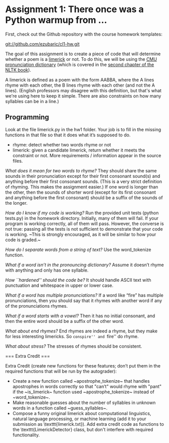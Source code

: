 # Assignment 1: There once was a Python warmup from ...

First, check out the Github repository with the course homework templates:

[git://github.com/ezubaric/cl1-hw.git](git://github.com/ezubaric/cl1-hw.git)

The goal of this assignment is to create a piece of code that will
determine whether a poem is a
[limerick](http://en.wikipedia.org/wiki/Limerick\_(poetry)) or
not.  To do this, we will be using the
[CMU pronunciation dictionary](http://www.speech.cs.cmu.edu/cgi-bin/cmudict) (which is covered in the [second chapter of the NLTK book](http://www.nltk.org/book/ch02.html)).

A limerick is defined as a poem with the form AABBA, where the A lines
rhyme with each other, the B lines rhyme with each other (and not the
A lines).  (English professors may disagree with this definition, but
that's what we're using here to keep it simple.  There are also
constraints on how many syllables can be in a line.)

## Programming

Look at the file limerick.py in the hw1 folder.  Your job is to fill
in the missing functions in that file so that it does what it’s
supposed to do.
* rhyme: detect whether two words rhyme or not
* limerick: given a candidate limerick, return whether it meets the constraint or not.
More requirements / information appear in the source files.

*What does it mean for two words to rhyme?*  They should share the same sounds in their pronunciation except for their first consonant sound(s) and anything before their first consonant sounds.  (This is a very strict definition of rhyming.  This makes the assignment easier.)  If one word is longer than the other, then the sounds of shorter word (except for its first consonant and anything before the first consonant) should be a suffix of the sounds of the longer.

*How do I know if my code is working?*  Run the provided unit tests (python tests.py) in the homework directory.  Initially, many of them will fail.  If your program is working correctly, all of them will pass.  However, the converse is not true: passing all the tests is not sufficient to demonstrate that your code is working.  ~This is strongly encouraged, as it will be similar to how your code is graded.~

*How do I separate words from a string of text?*  Use the word\_tokenize function.

*What if a word isn’t in the pronouncing dictionary?* Assume it doesn’t rhyme with anything and only has one syllable.

*How ``hardened'' should the code be?* It should handle ASCII text with punctuation and whitespace in upper or lower case.

*What if a word has multiple pronunciations?*  If a word like “fire” has multiple pronunciations, then you should say
that it rhymes with another word if any of the pronunciations rhymes.

*What if a word starts with a vowel?*  Then it has no initial consonant, and then the entire word should be a
suffix of the other word.

*What about end rhymes?*  End rhymes are indeed a rhyme, but they make for less interesting
limericks.  So ``conspire'' and ``fire'' do rhyme.

*What about stress?*  The stresses of rhymes should be consistent.


=== Extra Credit ===

Extra Credit (create new functions for these features; don’t put them
in the required functions that will be run by the autograder):
* Create a new function called
 ~apostrophe\_tokenize~ that handles apostrophes in words correctly so
  that "can’t" would rhyme with "pant" if the ~is\_limerick~ function used ~apostrophe\_tokenize~ instead of ~word\_tokenize~.
* Make reasonable guesses about the number of syllables in unknown words in a function called ~guess\_syllables~.
* Compose a funny original limerick about
  computational linguistics, natural language processing, or machine
  learning (add it to your submission as \texttt{limerick.txt}).
Add extra credit code as functions to the \texttt{LimerickDetector}
class, but don't interfere with required functionality.
